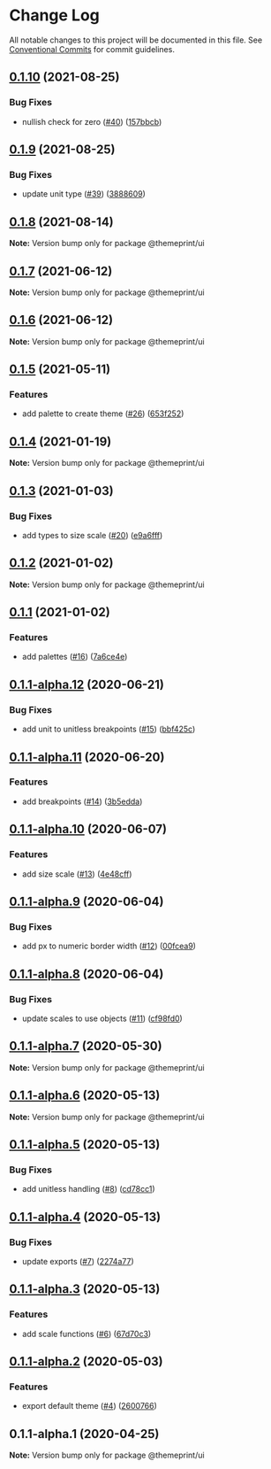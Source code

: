 # Change Log

All notable changes to this project will be documented in this file.
See [Conventional Commits](https://conventionalcommits.org) for commit guidelines.

## [0.1.10](https://github.com/themeprint/themeprint/compare/@themeprint/ui@0.1.9...@themeprint/ui@0.1.10) (2021-08-25)


### Bug Fixes

* nullish check for zero ([#40](https://github.com/themeprint/themeprint/issues/40)) ([157bbcb](https://github.com/themeprint/themeprint/commit/157bbcb0abf3a406fe31091d0d4ccf0810e71197))





## [0.1.9](https://github.com/themeprint/themeprint/compare/@themeprint/ui@0.1.8...@themeprint/ui@0.1.9) (2021-08-25)


### Bug Fixes

* update unit type ([#39](https://github.com/themeprint/themeprint/issues/39)) ([3888609](https://github.com/themeprint/themeprint/commit/3888609936a56d9d8f2e8b8abd3e9bf71c2592e4))





## [0.1.8](https://github.com/themeprint/themeprint/compare/@themeprint/ui@0.1.7...@themeprint/ui@0.1.8) (2021-08-14)

**Note:** Version bump only for package @themeprint/ui





## [0.1.7](https://github.com/themeprint/themeprint/compare/@themeprint/ui@0.1.6...@themeprint/ui@0.1.7) (2021-06-12)

**Note:** Version bump only for package @themeprint/ui





## [0.1.6](https://github.com/themeprint/themeprint/compare/@themeprint/ui@0.1.5...@themeprint/ui@0.1.6) (2021-06-12)

**Note:** Version bump only for package @themeprint/ui





## [0.1.5](https://github.com/themeprint/themeprint/compare/@themeprint/ui@0.1.4...@themeprint/ui@0.1.5) (2021-05-11)


### Features

* add palette to create theme ([#26](https://github.com/themeprint/themeprint/issues/26)) ([653f252](https://github.com/themeprint/themeprint/commit/653f252520c7c792eb08d2a9813245ccac8c7a09))





## [0.1.4](https://github.com/themeprint/themeprint/compare/@themeprint/ui@0.1.3...@themeprint/ui@0.1.4) (2021-01-19)

**Note:** Version bump only for package @themeprint/ui





## [0.1.3](https://github.com/themeprint/themeprint/compare/@themeprint/ui@0.1.2...@themeprint/ui@0.1.3) (2021-01-03)


### Bug Fixes

* add types to size scale ([#20](https://github.com/themeprint/themeprint/issues/20)) ([e9a6fff](https://github.com/themeprint/themeprint/commit/e9a6ffff2a12cd254b237f308e69bcdd11fdba08))





## [0.1.2](https://github.com/themeprint/themeprint/compare/@themeprint/ui@0.1.1...@themeprint/ui@0.1.2) (2021-01-02)

**Note:** Version bump only for package @themeprint/ui





## [0.1.1](https://github.com/themeprint/themeprint/compare/@themeprint/ui@0.1.1-alpha.12...@themeprint/ui@0.1.1) (2021-01-02)


### Features

* add palettes ([#16](https://github.com/themeprint/themeprint/issues/16)) ([7a6ce4e](https://github.com/themeprint/themeprint/commit/7a6ce4ec5ea871d548eaeafc2a39ac15171479d7))





## [0.1.1-alpha.12](https://github.com/themeprint/themeprint/compare/@themeprint/ui@0.1.1-alpha.11...@themeprint/ui@0.1.1-alpha.12) (2020-06-21)


### Bug Fixes

* add unit to unitless breakpoints ([#15](https://github.com/themeprint/themeprint/issues/15)) ([bbf425c](https://github.com/themeprint/themeprint/commit/bbf425ccb1eb198932fae0485593ce70c950aea0))





## [0.1.1-alpha.11](https://github.com/themeprint/themeprint/compare/@themeprint/ui@0.1.1-alpha.10...@themeprint/ui@0.1.1-alpha.11) (2020-06-20)


### Features

* add breakpoints ([#14](https://github.com/themeprint/themeprint/issues/14)) ([3b5edda](https://github.com/themeprint/themeprint/commit/3b5edda77a0c7b8da45096614c698c2321a7eec8))





## [0.1.1-alpha.10](https://github.com/themeprint/themeprint/compare/@themeprint/ui@0.1.1-alpha.9...@themeprint/ui@0.1.1-alpha.10) (2020-06-07)


### Features

* add size scale ([#13](https://github.com/themeprint/themeprint/issues/13)) ([4e48cff](https://github.com/themeprint/themeprint/commit/4e48cffad3dec0c0fabf5a64c5a809eccf004160))





## [0.1.1-alpha.9](https://github.com/themeprint/themeprint/compare/@themeprint/ui@0.1.1-alpha.8...@themeprint/ui@0.1.1-alpha.9) (2020-06-04)


### Bug Fixes

* add px to numeric border width ([#12](https://github.com/themeprint/themeprint/issues/12)) ([00fcea9](https://github.com/themeprint/themeprint/commit/00fcea95f9d860037448457d3072b89bad784ccc))





## [0.1.1-alpha.8](https://github.com/themeprint/themeprint/compare/@themeprint/ui@0.1.1-alpha.7...@themeprint/ui@0.1.1-alpha.8) (2020-06-04)


### Bug Fixes

* update scales to use objects ([#11](https://github.com/themeprint/themeprint/issues/11)) ([cf98fd0](https://github.com/themeprint/themeprint/commit/cf98fd0afd9cf4c4faa7853b10e2224f9b1ef4df))





## [0.1.1-alpha.7](https://github.com/themeprint/themeprint/compare/@themeprint/ui@0.1.1-alpha.6...@themeprint/ui@0.1.1-alpha.7) (2020-05-30)

**Note:** Version bump only for package @themeprint/ui





## [0.1.1-alpha.6](https://github.com/themeprint/themeprint/compare/@themeprint/ui@0.1.1-alpha.5...@themeprint/ui@0.1.1-alpha.6) (2020-05-13)

**Note:** Version bump only for package @themeprint/ui





## [0.1.1-alpha.5](https://github.com/themeprint/themeprint/compare/@themeprint/ui@0.1.1-alpha.4...@themeprint/ui@0.1.1-alpha.5) (2020-05-13)


### Bug Fixes

* add unitless handling ([#8](https://github.com/themeprint/themeprint/issues/8)) ([cd78cc1](https://github.com/themeprint/themeprint/commit/cd78cc12498dc5bd3a5eb0c5e4ec9183d547fe3e))





## [0.1.1-alpha.4](https://github.com/themeprint/themeprint/compare/@themeprint/ui@0.1.1-alpha.3...@themeprint/ui@0.1.1-alpha.4) (2020-05-13)


### Bug Fixes

* update exports ([#7](https://github.com/themeprint/themeprint/issues/7)) ([2274a77](https://github.com/themeprint/themeprint/commit/2274a7744fb9b00fc3ca09202c1c8c0c5bfbf20f))





## [0.1.1-alpha.3](https://github.com/themeprint/themeprint/compare/@themeprint/ui@0.1.1-alpha.2...@themeprint/ui@0.1.1-alpha.3) (2020-05-13)


### Features

* add scale functions ([#6](https://github.com/themeprint/themeprint/issues/6)) ([67d70c3](https://github.com/themeprint/themeprint/commit/67d70c3e4f45ed8484ea0170113dbdc5692afb96))





## [0.1.1-alpha.2](https://github.com/themeprint/themeprint/compare/@themeprint/ui@0.1.1-alpha.1...@themeprint/ui@0.1.1-alpha.2) (2020-05-03)


### Features

* export default theme ([#4](https://github.com/themeprint/themeprint/issues/4)) ([2600766](https://github.com/themeprint/themeprint/commit/26007665d5e57fb7b77ae97cfa1f1e2dc9cba018))





## 0.1.1-alpha.1 (2020-04-25)

**Note:** Version bump only for package @themeprint/ui
